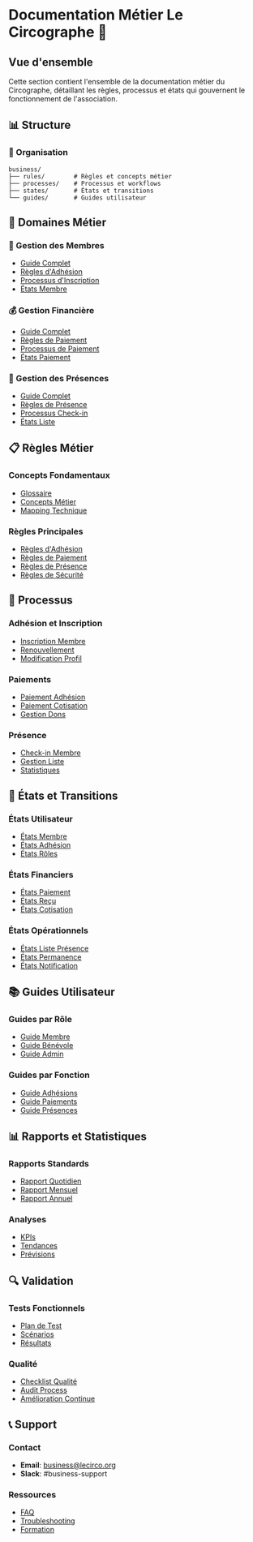 # Documentation Métier Le Circographe 💼

## Vue d'ensemble

Cette section contient l'ensemble de la documentation métier du Circographe, détaillant les règles, processus et états qui gouvernent le fonctionnement de l'association.

## 📊 Structure

### 📁 Organisation
```
business/
├── rules/        # Règles et concepts métier
├── processes/    # Processus et workflows
├── states/       # États et transitions
└── guides/       # Guides utilisateur
```

## 🎯 Domaines Métier

### 👥 Gestion des Membres
- [Guide Complet](/docs/business/guides/member_management.md)
- [Règles d'Adhésion](/docs/business/rules/membership_rules.md)
- [Processus d'Inscription](/docs/business/processes/registration.md)
- [États Membre](/docs/business/states/user.md)

### 💰 Gestion Financière
- [Guide Complet](/docs/business/guides/financial_management.md)
- [Règles de Paiement](/docs/business/rules/payment_rules.md)
- [Processus de Paiement](/docs/business/processes/payment.md)
- [États Paiement](/docs/business/states/payment.md)

### 📅 Gestion des Présences
- [Guide Complet](/docs/business/guides/attendance_management.md)
- [Règles de Présence](/docs/business/rules/attendance_rules.md)
- [Processus Check-in](/docs/business/processes/check_in.md)
- [États Liste](/docs/business/states/attendance_list.md)

## 📋 Règles Métier

### Concepts Fondamentaux
- [Glossaire](/docs/glossaire.md)
- [Concepts Métier](/docs/business/rules/concepts.md)
- [Mapping Technique](/docs/business/rules/concept_mapping.md)

### Règles Principales
- [Règles d'Adhésion](/docs/business/rules/membership_rules.md)
- [Règles de Paiement](/docs/business/rules/payment_rules.md)
- [Règles de Présence](/docs/business/rules/attendance_rules.md)
- [Règles de Sécurité](/docs/business/rules/security_rules.md)

## 🔄 Processus

### Adhésion et Inscription
- [Inscription Membre](/docs/business/processes/registration.md)
- [Renouvellement](/docs/business/processes/renewal.md)
- [Modification Profil](/docs/business/processes/profile_update.md)

### Paiements
- [Paiement Adhésion](/docs/business/processes/membership_payment.md)
- [Paiement Cotisation](/docs/business/processes/subscription_payment.md)
- [Gestion Dons](/docs/business/processes/donation.md)

### Présence
- [Check-in Membre](/docs/business/processes/check_in.md)
- [Gestion Liste](/docs/business/processes/attendance_list.md)
- [Statistiques](/docs/business/processes/statistics.md)

## 🔄 États et Transitions

### États Utilisateur
- [États Membre](/docs/business/states/user.md)
- [États Adhésion](/docs/business/states/membership.md)
- [États Rôles](/docs/business/states/roles.md)

### États Financiers
- [États Paiement](/docs/business/states/payment.md)
- [États Reçu](/docs/business/states/receipt.md)
- [États Cotisation](/docs/business/states/subscription.md)

### États Opérationnels
- [États Liste Présence](/docs/business/states/attendance_list.md)
- [États Permanence](/docs/business/states/volunteer_shift.md)
- [États Notification](/docs/business/states/notification.md)

## 📚 Guides Utilisateur

### Guides par Rôle
- [Guide Membre](/docs/business/guides/member.md)
- [Guide Bénévole](/docs/business/guides/volunteer.md)
- [Guide Admin](/docs/business/guides/admin.md)

### Guides par Fonction
- [Guide Adhésions](/docs/business/guides/memberships.md)
- [Guide Paiements](/docs/business/guides/payments.md)
- [Guide Présences](/docs/business/guides/attendance.md)

## 📊 Rapports et Statistiques

### Rapports Standards
- [Rapport Quotidien](/docs/business/reports/daily.md)
- [Rapport Mensuel](/docs/business/reports/monthly.md)
- [Rapport Annuel](/docs/business/reports/yearly.md)

### Analyses
- [KPIs](/docs/business/reports/kpis.md)
- [Tendances](/docs/business/reports/trends.md)
- [Prévisions](/docs/business/reports/forecasts.md)

## 🔍 Validation

### Tests Fonctionnels
- [Plan de Test](/docs/validation/test_plan.md)
- [Scénarios](/docs/validation/scenarios.md)
- [Résultats](/docs/validation/results.md)

### Qualité
- [Checklist Qualité](/docs/business/quality/checklist.md)
- [Audit Process](/docs/business/quality/audit.md)
- [Amélioration Continue](/docs/business/quality/improvement.md)

## 📞 Support

### Contact
- **Email**: business@lecirco.org
- **Slack**: #business-support

### Ressources
- [FAQ](/docs/business/support/faq.md)
- [Troubleshooting](/docs/business/support/troubleshooting.md)
- [Formation](/docs/business/support/training.md) 